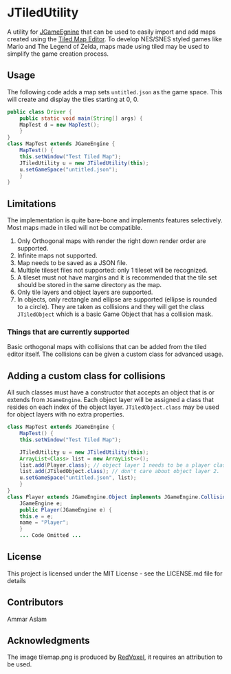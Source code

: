 # JTiledUtility
A utility for [JGameEgnine](https://github.com/ammaraslam10/JGameEngine) that can be used to easily import and add maps created using the [Tiled Map Editor](https://www.mapeditor.org/).
To develop NES/SNES styled games like Mario and The Legend of Zelda, maps made using tiled may be used to simplify the game creation process. 
## Usage
The following code adds a map sets `untitled.json` as the game space. This will create and display the tiles starting at 0, 0.
```java
public class Driver {
    public static void main(String[] args) {
	MapTest d = new MapTest();
    }
}
class MapTest extends JGameEngine {
    MapTest() {
	this.setWindow("Test Tiled Map");
	JTiledUtility u = new JTiledUtility(this);
	u.setGameSpace("untitled.json");
    }
}
```
## Limitations 
The implementation is quite bare-bone and implements features selectively. Most maps made in tiled will not be compatible.

 1. Only Orthogonal maps with render the right down render order are supported.
 2. Infinite maps not supported.
 3. Map needs to be saved as a JSON file.
 4. Multiple tileset files not supported: only 1 tileset will be recognized.
 5. A tileset must not have margins and it is recommended that the tile set should be stored in the same directory as the map.
 6. Only tile layers and object layers are supported.
 7. In objects, only rectangle and ellipse are supported (ellipse is rounded to a circle). They are taken as collisions and they will get the class `JTiledObject` which is a basic Game Object that has a collision mask.
### Things that are currently supported
Basic orthogonal maps with collisions that can be added from the tiled editor itself. The collisions can be given a custom class for advanced usage.
## Adding a custom class for collisions
All such classes must have a constructor that accepts an object that is or extends from `JGameEngine`. Each object layer will be assigned a class that resides on each index of the object layer. `JTiledObject.class` may be used for object layers with no extra properties.
```java
class MapTest extends JGameEngine {
    MapTest() {
	this.setWindow("Test Tiled Map");

	JTiledUtility u = new JTiledUtility(this);
	ArrayList<Class> list = new ArrayList<>();
	list.add(Player.class); // object layer 1 needs to be a player class object.
	list.add(JTiledObject.class); // don't care about object layer 2.
	u.setGameSpace("untitled.json", list);
    }
}
class Player extends JGameEngine.Object implements JGameEngine.Collision {
    JGameEngine e;
    public Player(JGameEngine e) {
	this.e = e;
	name = "Player";
    }
	... Code Omitted ...
```
## License
This project is licensed under the MIT License - see the LICENSE.md file for details

## Contributors
Ammar Aslam 

## Acknowledgments
The image tilemap.png is produced by [RedVoxel](https://red-voxel.itch.io/), it requires an attribution to be used.
